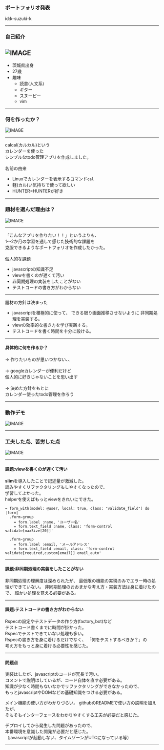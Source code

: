 ### ポートフォリオ発表
id:k-suzuki-k

---
### 自己紹介
![IMAGE](assets/img/presentation.png)
---
-  茨城県出身
-  27歳
-  趣味
	-  読書(人文系)
	-  ギター
	-  スヌーピー
	-  vim

---
### 何を作ったか？ 
![IMAGE](assets/img/presentation.png)

---
calcal(カルカル)という<br>
カレンダーを使った<br>
シンプルなtodo管理アプリを作成しました。<br>
<br>
名前の由来
-  Linuxでカレンダーを表示するコマンド`cal`
-  軽(カル)い気持ちで使って欲しい
-  HUNTER×HUNTERが好き

---
###  題材を選んだ理由は？ 
![IMAGE](assets/img/presentation.png)

---
「こんなアプリを作りたい！！」というよりも、<br>
1～2か月の学習を通して感じた技術的な課題を<br>
克服できるようなポートフォリオを作成したかった。<br>
<br>
個人的な課題
-  javascriptの知識不足
-  viewを書くのが遅くて汚い
-  非同期処理の実装をしたことがない
-  テストコードの書き方がわからない
---
題材の方針は決まった
-  javascriptを積極的に使って、
できる限り画面推移させないように
非同期処理を実装する。
-  viewの効率的な書き方を学び実践する。
-  テストコードを書く時間を十分に設ける。

---
####  具体的に何を作るか？

→ 作りたいものが思いつかない、、<br>
<br>
→ googleカレンダーが便利だけど<br>
個人的に好きじゃないことを思い出す<br>
<br>
→ 決めた方針をもとに<br>
カレンダー使ったtodo管理を作ろう

---
###  動作デモ
![IMAGE](assets/img/presentation.png)

---
###  工夫した点、苦労した点
![IMAGE](assets/img/presentation.png)

---
#### 課題:viewを書くのが遅くて汚い
**slim**を導入したことで記述量が激減した。  
読みやすくリファクタリングもしやすくなったので、  
学習してよかった。  
helperを使えばもっとviewをきれいにできた。
```
= form_with(model: @user, local: true, class: "validate_field") do |form|
  .form-group
    = form.label :name, 'ユーザー名'
    = form.text_field :name, class: 'form-control validate[maxSize[20]]'

  .form-group
    = form.label :email, 'メールアドレス'
    = form.text_field :email, class: 'form-control validate[required,custom[email]] email_auto'
```
---
####  課題:非同期処理の実装をしたことがない
非同期処理の理解度は深められたが、
最低限の機能の実現のみでエラー時の処理ができていない。
非同期処理のおおまかな考え方・実装方法は身に着けたので、
細かい処理を覚える必要がある。

---
####  課題:テストコードの書き方がわからない
Rspecの設定やテストデータの作り方(factory_bot)など  
テストコード書くまでに時間が掛かった。    
Rspecでテストできていない処理も多い。  
Rspecの書き方を身に着けるだけでなく、
「何をテストするべきか？」の  
考え方をもっと身に着ける必要性を感じた。

---
####  問題点
実装はしたが、javascriptのコードが冗長で汚い。  
コメントで説明はしているが、コード自体を直す必要がある。    
知識が少なく時間もないなかでリファクタリングができなかったので、    
もっとjavascriptやDOMなどの基礎知識をつける必要がある。  

メイン機能の使い方がわかりづらい。
githubのREADMEで使い方の説明を加えたが、  
そもそもインターフェースをわかりやすくする工夫が必要だと感じた。  

デプロイしてから発生した問題があったので、  
本番環境を意識した開発が必要だと感じた。  
（javascriptが起動しない、タイムゾーンがUTCになっている等）

---
